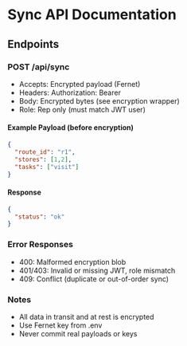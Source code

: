 # Sync API Documentation

## Endpoints

### POST /api/sync
- Accepts: Encrypted payload (Fernet)
- Headers: Authorization: Bearer <JWT>
- Body: Encrypted bytes (see encryption wrapper)
- Role: Rep only (must match JWT user)

#### Example Payload (before encryption)
```json
{
  "route_id": "r1",
  "stores": [1,2],
  "tasks": ["visit"]
}
```

#### Response
```json
{
  "status": "ok"
}
```

### Error Responses
- 400: Malformed encryption blob
- 401/403: Invalid or missing JWT, role mismatch
- 409: Conflict (duplicate or out-of-order sync)

### Notes
- All data in transit and at rest is encrypted
- Use Fernet key from .env
- Never commit real payloads or keys
